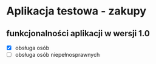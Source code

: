 # Aplikacja testowa - zakupy

## funkcjonalności aplikacji w wersji 1.0

- [x] obsługa osób 
- [ ] obsługa osób niepełnosprawnych

